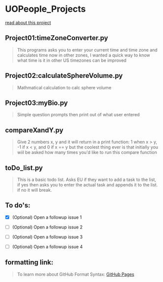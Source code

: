 # UOPeople_Projects
[read about this project](README.md)


## Project01:timeZoneConverter.py
> This programs asks you to enter your current time and time zone and calculates time now in other zones, I wanted a quick way to know what time is it in other US timezones can be improved 

## Project02:calculateSphereVolume.py
> Mathmatical calculation to calc sphere volume

## Project03:myBio.py
> Simple question prompts then print out of what user entered

## compareXandY.py
> Give 2 numbers x, y and it will return in a print function: 1 when x > y, -1 if x < y, and 0 if x == y but the coolest thing ever is that initially you wiil be asked how many times you'd like to run this compare function

## toDo_list.py
> This is a basic todo list. Asks EU if they want to add a task to the list, if yes then asks you to enter the actual task and appends it to the list. if no it will break. 



## To do's:
- [x] \(Optional) Open a followup issue 1
- [ ] \(Optional) Open a followup issue 2
- [ ] \(Optional) Open a followup issue 3
- [ ] \(Optional) Open a followup issue 4


## formatting link: 
> To learn more about GitHub Format Syntax:
[GitHub Pages](https://help.github.com/en/github/writing-on-github/basic-writing-and-formatting-syntax#headings)
